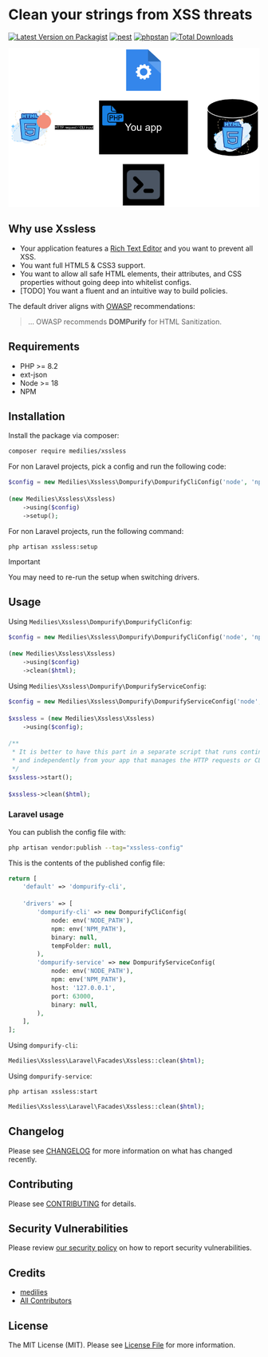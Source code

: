 # Clean your strings from XSS threats

[![Latest Version on Packagist](https://img.shields.io/packagist/v/medilies/xssless.svg?style=flat-square)](https://packagist.org/packages/medilies/xssless)
[![pest](https://img.shields.io/github/actions/workflow/status/medilies/xssless/run-tests.yml?branch=main&label=tests&style=flat-square)](https://github.com/medilies/xssless/actions?query=workflow%3Arun-tests+branch%3Amain)
[![phpstan](https://img.shields.io/github/actions/workflow/status/medilies/xssless/phpstan.yml?branch=main&label=phpstan&style=flat-square)](https://github.com/medilies/xssless/actions?query=workflow%3A"phpstan"+branch%3Amain)
[![Total Downloads](https://img.shields.io/packagist/dt/medilies/xssless.svg?style=flat-square)](https://packagist.org/packages/medilies/xssless)

![workflow](./workflow.png)

## Why use Xssless

- Your application features a [Rich Text Editor](https://en.wikipedia.org/wiki/Online_rich-text_editor) and you want to prevent all XSS.
- You want full HTML5 & CSS3 support.
- You want to allow all safe HTML elements, their attributes, and CSS properties without going deep into whitelist configs.
- [TODO] You want a fluent and an intuitive way to build policies.

The default driver aligns with [OWASP](https://cheatsheetseries.owasp.org/cheatsheets/Cross_Site_Scripting_Prevention_Cheat_Sheet.html#html-sanitization) recommendations:

> ... OWASP recommends **DOMPurify** for HTML Sanitization.

## Requirements

- PHP >= 8.2
- ext-json
- Node >= 18
- NPM

## Installation

Install the package via composer:

```bash
composer require medilies/xssless
```

For non Laravel projects, pick a config and run the following code:

```php
$config = new Medilies\Xssless\Dompurify\DompurifyCliConfig('node', 'npm');

(new Medilies\Xssless\Xssless)
    ->using($config)
    ->setup();
```

For non Laravel projects, run the following command:

```shell
php artisan xssless:setup
```

> [!IMPORTANT]  
> You may need to re-run the setup when switching drivers.

## Usage

Using `Medilies\Xssless\Dompurify\DompurifyCliConfig`:

```php
$config = new Medilies\Xssless\Dompurify\DompurifyCliConfig('node', 'npm');

(new Medilies\Xssless\Xssless)
    ->using($config)
    ->clean($html);
```

Using `Medilies\Xssless\Dompurify\DompurifyServiceConfig`:

```php
$config = new Medilies\Xssless\Dompurify\DompurifyServiceConfig('node', 'npm', '127.0.0.1', 63000);

$xssless = (new Medilies\Xssless\Xssless)
    ->using($config);

/**
 * It is better to have this part in a separate script that runs continuously
 * and independently from your app that manages the HTTP requests or CLI input
 */
$xssless->start();

$xssless->clean($html);
```

### Laravel usage

You can publish the config file with:

```bash
php artisan vendor:publish --tag="xssless-config"
```

This is the contents of the published config file:

```php
return [
    'default' => 'dompurify-cli',

    'drivers' => [
        'dompurify-cli' => new DompurifyCliConfig(
            node: env('NODE_PATH'),
            npm: env('NPM_PATH'),
            binary: null,
            tempFolder: null,
        ),
        'dompurify-service' => new DompurifyServiceConfig(
            node: env('NODE_PATH'),
            npm: env('NPM_PATH'),
            host: '127.0.0.1',
            port: 63000,
            binary: null,
        ),
    ],
];
```

Using `dompurify-cli`:

```php
Medilies\Xssless\Laravel\Facades\Xssless::clean($html);
```

Using `dompurify-service`:

```shell
php artisan xssless:start
```

```php
Medilies\Xssless\Laravel\Facades\Xssless::clean($html);
```

## Changelog

Please see [CHANGELOG](CHANGELOG.md) for more information on what has changed recently.

## Contributing

Please see [CONTRIBUTING](CONTRIBUTING.md) for details.

## Security Vulnerabilities

Please review [our security policy](../../security/policy) on how to report security vulnerabilities.

## Credits

- [medilies](https://github.com/medilies)
- [All Contributors](../../contributors)

## License

The MIT License (MIT). Please see [License File](LICENSE.md) for more information.

